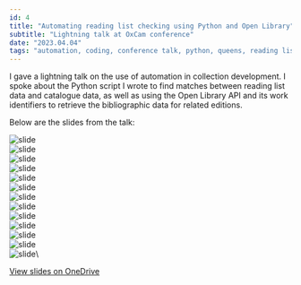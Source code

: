 ```yaml
---
id: 4
title: "Automating reading list checking using Python and Open Library"
subtitle: "Lightning talk at OxCam conference"
date: "2023.04.04"
tags: "automation, coding, conference talk, python, queens, reading lists"
---
```

I gave a lightning talk on the use of automation in collection development. I spoke about the Python script I wrote to
find matches between reading list data and catalogue data, as well as using the Open Library API and its work
identifiers to retrieve the bibliographic data for related editions.

Below are the slides from the talk:


![slide](/images/oxcam%20slides/Slide1.jpg)\
![slide](/images/oxcam%20slides/Slide2.jpg)\
![slide](/images/oxcam%20slides/Slide3.jpg)\
![slide](/images/oxcam%20slides/Slide4.jpg)\
![slide](/images/oxcam%20slides/Slide5.jpg)\
![slide](/images/oxcam%20slides/Slide6.jpg)\
![slide](/images/oxcam%20slides/Slide7.jpg)\
![slide](/images/oxcam%20slides/Slide8.jpg)\
![slide](/images/oxcam%20slides/Slide9.jpg)\
![slide](/images/oxcam%20slides/Slide10.jpg)\
![slide](/images/oxcam%20slides/Slide11.jpg)\
![slide](/images/oxcam%20slides/Slide12.jpg)\
![slide](/images/oxcam%20slides/Slide13.jpg)\

[View slides on OneDrive](https://1drv.ms/p/s!Ap3SREMxlfzagdha0VJ0er5BFRiNKQ?e=rKmh72)

